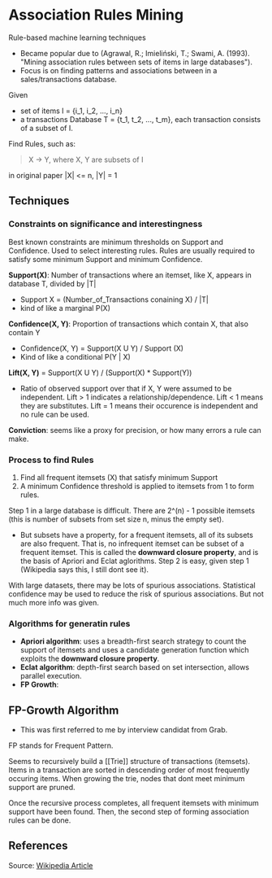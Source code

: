 # Association Rules Mining

Rule-based machine learning techniques
- Became popular due to (Agrawal, R.; Imieliński, T.; Swami, A. (1993). "Mining association rules between sets of items in large databases").
- Focus is on finding patterns and associations between in a sales/transactions database.

Given
- set of items I = {i_1, i_2, ..., i_n}
- a transactions Database T = {t_1, t_2, ..., t_m}, each transaction consists of a subset of I.

Find Rules, such as:
> X -> Y, where X, Y are subsets of I

in original paper |X| <= n, |Y| = 1

## Techniques
### Constraints on significance and interestingness
Best known constraints are minimum thresholds on Support and Confidence. Used to select interesting rules. Rules are usually required to satisfy some minimum Support and minimum Confidence.

**Support(X)**: Number of transactions where an itemset, like X, appears in database T, divided by |T|
- Support X = (Number_of_Transactions conaining X) / |T|
- kind of like a marginal P(X)

**Confidence(X, Y)**: Proportion of transactions which contain X, that also contain Y
- Confidence(X, Y) = Support(X U Y) / Support (X)
- Kind of like a conditional P(Y | X)

**Lift(X, Y)** = Support(X U Y) / (Support(X) * Support(Y))
- Ratio of observed support over that if X, Y were assumed to be independent. Lift > 1 indicates a relationship/dependence. Lift < 1 means they are substitutes. Lift = 1 means their occurence is independent and no rule can be used.

**Conviction**: seems like a proxy for precision, or how many errors a rule can make.

### Process to find Rules
1. Find all frequent itemsets (X) that satisfy minimum Support
2. A minimum Confidence threshold is applied to itemsets from 1 to form rules.

Step 1 in a large database is difficult. There are 2^(n) - 1 possible itemsets (this is number of subsets from set size n, minus the empty set).
- But subsets have a property, for a frequent itemsets, all of its subsets are also frequent. That is, no infrequent itemset can be subset of a frequent itemset. This is called the **downward closure property**, and is the basis of Apriori and Eclat aglorithms.
Step 2 is easy, given step 1 (Wikipedia says this, I still dont see it).

With large datasets, there may be lots of spurious associations. Statistical confidence may be used to reduce the risk of spurious associations. But not much more info was given.

### Algorithms for generatin rules
- **Apriori algorithm**: uses a breadth-first search strategy to count the support of itemsets and uses a candidate generation function which exploits the **downward closure property**.
- **Eclat algorithm**: depth-first search based on set intersection, allows parallel execution.
- **FP Growth**:

## FP-Growth Algorithm
- This was first referred to me by interview candidat from Grab.

FP stands for Frequent Pattern.

Seems to recursively build a [[Trie]] structure of transactions (itemsets). Items in a transaction are sorted in descending order of most frequently occuring items. When growing the trie, nodes that dont meet minimum support are pruned.

Once the recursive process completes, all frequent itemsets with minimum support have been found. Then, the second step of forming association rules can be done.

## References
Source: [Wikipedia Article](https://en.wikipedia.org/wiki/Association_rule_learning)

